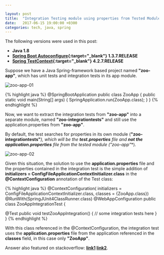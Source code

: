 ```yaml
---

layout: post
title:  "Integration Testing module using properties from Tested Modules"
date:   2017-06-15 19:00:00 +0300
categories: tech, java, spring
---
```


The following versions were used in this post:
* **Java 1.8**
* **[Spring Boot Autoconfigure][spring-boot-app]{:target="_blank"} 1.3.7.RELEASE**
* **[Spring TestContext][spring-boot-test]{:target="_blank"} 4.2.7.RELEASE**

Suppose we have a Java Spring-framework based project named **"zoo-app"**, which has unit tests and integration tests in its app module.

![zoo-app-01]

{% highlight java %}
  @SpringBootApplication
  public class ZooApp {
      public static void main(String[] args) {
          SpringApplication.run(ZooApp.class);
      }
  }
{% endhighlight %}

Now, we want to extract the integration tests from **"zoo-app"** into a separate module, named **"zoo-integrationtests"** and still use the application.properties from **"zoo-app"**.

By default, the test searches for properties in its own module (**"zoo-integrationtests"***), which will be the **test.properties** file and **not the application.properties** file from the tested module (**"zoo-app"**).

![zoo-app-02]

Given this situation, the solution to use the **application.properties** file and the properties contained in the integration test is the simple addition of **initializers = ConfigFileApplicationContextInitializer.class** in the **@ContextConfiguration** annotation of the Test class:

{% highlight java %}
@ContextConfiguration(
  initializers = ConfigFileApplicationContextInitializer.class,
  classes = {ZooApp.class})
@RunWith(SpringJUnit4ClassRunner.class)
@WebAppConfiguration
public class ZooAppIntegrationTest {

  @Test
  public void testZooAppIntegration() {
    // some integration tests here
  }
}
{% endhighlight %}

With this class referenced in the @ContextConfiguration, the integration test uses the **application.properties** file from the application referenced in the **classes** field, in this case only **"ZooApp"**.

Answer also featured on stackoverflow: **[link1][answer-on-stackoverflow01] [link2][answer-on-stackoverflow02]**.


[spring-boot-app]: https://mvnrepository.com/artifact/org.springframework.boot/spring-boot-autoconfigure/1.3.7.RELEASE
[spring-boot-test]: https://mvnrepository.com/artifact/org.springframework/spring-test/4.2.7.RELEASE

[zoo-app-01]: https://lh3.googleusercontent.com/hrCyXdLKg9HW1PkLRcUGTGB7lHDfwnYMLNKrSEo2Ax44vhEtkqlEjrT-RKsOcWRZlqx9E9edmlHgPDe8JDKat_EIxIf-3N6MXgOrDNGs6udPDLZVQTl2R-alQ7mkO-37XnKIrKFsqXIChhMqdEHVRw3eo3zCEmKEYkNSElj1TqRwv7R1u_OL5vDWvttaloG7ZRCLezdG5EONpYOJeWbvtRH-8PxksiS9XGaTZLdsXriNoA3fmILY2B2ZMzHuODL5r0Mi8wE_1mdUdH2pedyDgKKKIxzuRzfHG2pQTNXPLpspZuN5EA0MaTA1x9TSJuH6k_EN2j0CKtkEEqNw-S1nj7pOXATA_A7s-CR_-Q8AAdbEczibjd3fzkxU6hW1TSIAoVxP7iNpSG3LG2V_81epQeGra8W5QpmfdInoXBGJrirrDEyMh07Z8qGDS4-5T5gnBmOBxTCjPXaASDX3T3uj7BwyZJZopWBM_AL7zuZ7QyjiKZ0GoeUBOVtlCrVv_DrIXaBX_jg2oSom1RhOIyOBoDirb5oXuFBoeK1O1EQaYobm-RrHRRvWDt2D3vckviOwqve3tdxnYhfjmugSKYHaxwD8jJR0iI57GTxYmlJ525zwaOvScNc=w467-h221-no

[zoo-app-02]: https://lh3.googleusercontent.com/q9PyO5hXnirE7zAYKxbEtiPpJZzjwPu8zinINciNgkvSl--9o5rm56M2oxTb35OaLgh2Max4qyfVmCUnULImi4yrmTmN2RYBW4yClatrqg0wl49BXkYwYWRSXp43hvE_hWqqYLdmhIiSydDMY1kcmRCQDD-vG6kOpKTEx_BXksg3S43aGYCrWkQvl7DuDZPikdvneliFNersvdChG0Aro0SmSWxBEE6aoPaxiQBUgVFnlOOl7cNk8nQUsDsxtaL6NE-iI0uwRHIizBqKmxaWU5RDLFRkcT8xivJ9JhupNQNQakPuBjqFHshZLvHeFrhZEyiXjVEnkmrAWqnat_LFXX8OqXt_5YJ1iq28iHXFqNCApA7O35cf3FXcWt2tjyHScH33gKTv1tn3OW8Vn8KBkOwB1zlXTIzbvVY-lr9lZmoo9c6LsCzugbgopyK6sK5SWbM7gbe1irq3DkOwTlAH98tGT9FcWM6KIp0_kmami6GZIK_RuvaiElQ54kyaAz-J-Vgw-Ey0XxLmNHYomuxIl1vKa6nTjHgoNWJ6LhWMUKRM38MMdf8ZvXf2MqM3R7v5XUe2ki9sKIxG32V6GtlHB8GwhzlEGxZaa-VMQMW-Wt-8xsuOLVo=w469-h301-no

[answer-on-stackoverflow01]: https://stackoverflow.com/a/44572760/2633378
[answer-on-stackoverflow02]: https://stackoverflow.com/a/26840503/2633378
